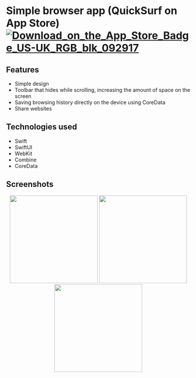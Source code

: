 # Simple browser app (QuickSurf on App Store)  [![Download_on_the_App_Store_Badge_US-UK_RGB_blk_092917](https://github.com/user-attachments/assets/40bd39e5-43b0-4de0-9295-d752b975bedb)](https://apps.apple.com/pl/app/quicksurf-simple-and-private/id6736664772?l=pl)

## Features
- Simple design
- Toolbar that hides while scrolling, increasing the amount of space on the screen
- Saving browsing history directly on the device using CoreData
- Share websites

## Technologies used
- Swift
- SwiftUI
- WebKit
- Combine
- CoreData

## Screenshots

<p align="center">
  <img src="https://github.com/user-attachments/assets/5ac346f4-bd1a-4529-bee0-fa95671ffec5" width="240"/>
  <img src="https://github.com/user-attachments/assets/fedc809b-18dc-407f-9e9f-af480afb81af" width="240"/>
  <img src="https://github.com/user-attachments/assets/b87cab32-2906-4a18-a054-e68d8e5221e5" width="240"/>
</p>
